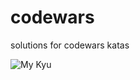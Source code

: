 # codewars
solutions for codewars katas

![My Kyu](https://www.codewars.com/users/lostleaf/badges/large "My Kyu")
